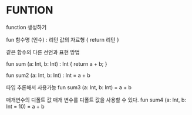 # FUNTION 

function 생성하기 

fun 함수명 (인수) : 리턴 값의 자료형 {
    return 리턴
}

같은 함수의 다른 선언과 표현 방법

fun sum (a: Int, b: Int) : Int {
    return a + b;
}

fun sum2 (a: Int, b: Int) : Int = a + b

타입 추론해서 사용가능 
fun sum3 (a: Int, b: Int) = a + b 


매개변수의 디폴트 값 매개 변수를 디폴트 값을 사용할 수 있다.
fun sum4 (a: Int, b: Int = 10) = a + b
